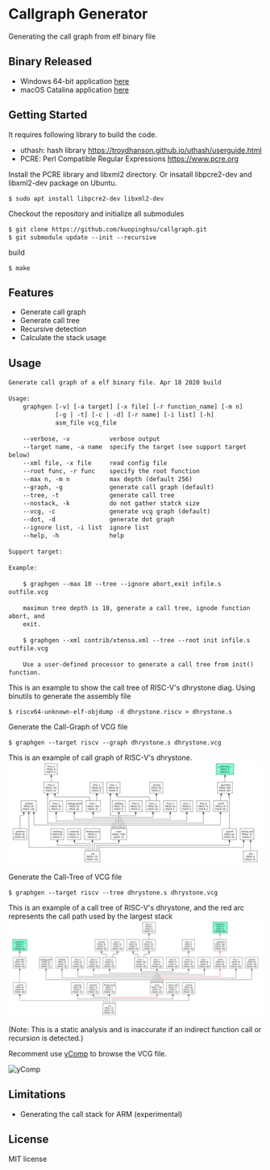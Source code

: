 # Callgraph Generator
Generating the call graph from elf binary file

## Binary Released

* Windows 64-bit application <A Href="https://github.com/kuopinghsu/callgraph-gen/blob/master/release/graphgen.win64.tar.bz2">here</A>
* macOS Catalina application <A Href="https://github.com/kuopinghsu/callgraph-gen/blob/master/release/graphgen.macos.tar.bz2">here</A>

## Getting Started
It requires following library to build the code.

* uthash: hash library <https://troydhanson.github.io/uthash/userguide.html>
* PCRE: Perl Compatible Regular Expressions <https://www.pcre.org>

Install the PCRE library and libxml2 directory. Or insatall libpcre2-dev and libxml2-dev package on Ubuntu.

```text
$ sudo apt install libpcre2-dev libxml2-dev
```

Checkout the repository and initialize all submodules

```text
$ git clone https://github.com/kuopinghsu/callgraph.git
$ git submodule update --init --recursive
```

build

```text
$ make
```

## Features

* Generate call graph
* Generate call tree
* Recursive detection
* Calculate the stack usage

## Usage
```text
Generate call graph of a elf binary file. Apr 18 2020 build

Usage:
    graphgen [-v] [-a target] [-x file] [-r function_name] [-m n]
             [-g | -t] [-c | -d] [-r name] [-i list] [-h]
             asm_file vcg_file

    --verbose, -v           verbose output
    --target name, -a name  specify the target (see support target below)
    --xml file, -x file     read config file
    --root func, -r func    specify the root function
    --max n, -m n           max depth (default 256)
    --graph, -g             generate call graph (default)
    --tree, -t              generate call tree
    --nostack, -k           do not gather statck size
    --vcg, -c               generate vcg graph (default)
    --dot, -d               generate dot graph
    --ignore list, -i list  ignore list
    --help, -h              help

Support target:

Example:

    $ graphgen --max 10 --tree --ignore abort,exit infile.s outfile.vcg

    maximun tree depth is 10, generate a call tree, ignode function abort, and
    exit.

    $ graphgen --xml contrib/xtensa.xml --tree --root init infile.s outfile.vcg

    Use a user-defined processor to generate a call tree from init() function.

```

This is an example to show the call tree of RISC-V's dhrystone diag. Using binutils to generate the assembly file

```text
$ riscv64-unknown-elf-objdump -d dhrystone.riscv > dhrystone.s
```

Generate the Call-Graph of VCG file

```text
$ graphgen --target riscv --graph dhrystone.s dhrystone.vcg
```

This is an example of call graph of RISC-V's dhrystone.<br>
<img src="https://github.com/kuopinghsu/callgraph/blob/master/images/dhrystone-callgraph.svg" alt="Dhrystone Call Graph" width=640>

Generate the Call-Tree of VCG file

```text
$ graphgen --target riscv --tree dhrystone.s dhrystone.vcg
```

This is an example of a call tree of RISC-V's dhrystone, and the red arc represents the call path used by the largest stack<br>
<img src="https://github.com/kuopinghsu/callgraph/blob/master/images/dhrystone-calltree.svg" alt="Dhrystone Call Tree" width=640>

(Note: This is a static analysis and is inaccurate if an indirect function call or recursion is detected.)

Recomment use <A Href="https://pp.ipd.kit.edu/firm/yComp.html">yComp</A> to browse the VCG file.<br>

<img src="https://github.com/kuopinghsu/callgraph/blob/master/images/yComp.png" alt="yComp">

## Limitations

* Generating the call stack for ARM (experimental)

## License
MIT license
